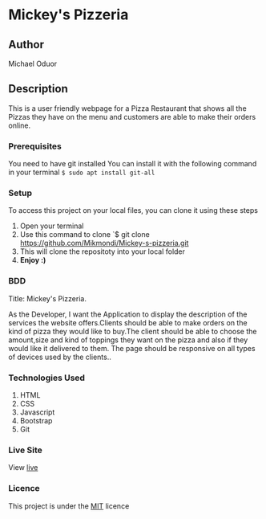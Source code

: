 # Mickey's Pizzeria
## Author
Michael Oduor
## Description
This is a user friendly webpage  for a Pizza Restaurant that shows all the Pizzas they have on the menu and customers are able to make their orders online.
### Prerequisites
You need to have git installed
You can install it with the following command in your terminal
`$ sudo apt install git-all`
### Setup
To access this project on your local files, you can clone it using these steps
1. Open your terminal
1. Use this command to clone `$ git clone https://github.com/Mikmondi/Mickey-s-pizzeria.git
1. This will clone the repositoty into your local folder
1. __Enjoy :)__
### BDD
Title: Mickey's Pizzeria.

As the Developer,
I want the Application to display the description of the services the website offers.Clients should be able to make orders on the kind of pizza they would like to buy.The client should be able to choose the amount,size and kind of toppings they want on the pizza and also if they would like it delivered to them.
The page  should be responsive on all types of devices used by the clients..

### Technologies Used
1. HTML
1. CSS
1. Javascript
1. Bootstrap
1. Git
### Live Site
View [live](https://mikmondi.github.io/Mickey-s-pizzeria/)
### Licence
This project is under the  [MIT](LICENSE) licence

